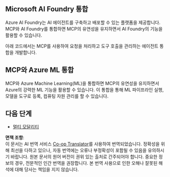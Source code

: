 <!--
CO_OP_TRANSLATOR_METADATA:
{
  "original_hash": "f1262ab21f5ebbe1003fb0114c7ca545",
  "translation_date": "2025-06-02T20:43:00+00:00",
  "source_file": "05-AdvancedTopics/mcp-integration/README.md",
  "language_code": "ko"
}
-->
## Microsoft AI Foundry 통합

Azure AI Foundry는 AI 에이전트를 구축하고 배포할 수 있는 플랫폼을 제공합니다. MCP와 AI Foundry를 통합하면 MCP의 유연성을 유지하면서 AI Foundry의 기능을 활용할 수 있습니다.

아래 코드에서는 MCP를 사용하여 요청을 처리하고 도구 호출을 관리하는 에이전트 통합을 개발합니다.

## MCP와 Azure ML 통합

MCP와 Azure Machine Learning(ML)을 통합하면 MCP의 유연성을 유지하면서 Azure의 강력한 ML 기능을 활용할 수 있습니다. 이 통합을 통해 ML 파이프라인 실행, 모델을 도구로 등록, 컴퓨팅 자원 관리를 할 수 있습니다.

## 다음 단계

- [멀티 모달리티](../mcp-multi-modality/README.md)

**면책 조항**:  
이 문서는 AI 번역 서비스 [Co-op Translator](https://github.com/Azure/co-op-translator)를 사용하여 번역되었습니다. 정확성을 위해 최선을 다하고 있으나, 자동 번역에는 오류나 부정확성이 포함될 수 있음을 유의하시기 바랍니다. 원본 문서의 원어 버전이 권위 있는 출처로 간주되어야 합니다. 중요한 정보의 경우, 전문적인 인간 번역을 권장합니다. 본 번역 사용으로 인한 오해나 잘못된 해석에 대해 당사는 책임을 지지 않습니다.